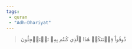 ```yaml
---
tags: 
 - quran 
 - "Adh-Dhariyat"
---
```


> ذُوقُواْ فِتۡنَتَكُمۡ هَٰذَا ٱلَّذِي كُنتُم بِهِۦ تَسۡتَعۡجِلُونَ
